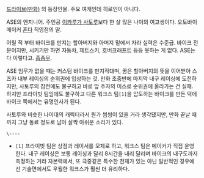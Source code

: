 [드라이브(만화)](%EB%93%9C%EB%9D%BC%EC%9D%B4%EB%B8%8C%28%EB%A7%8C%ED%99%94%29.md)
의 등장인물. 주요 여캐인데 히로인이 아니다.

ASE의 엔지니어. 주인공 [이카루가 사토루](%EC%9D%B4%EC%B9%B4%EB%A3%A8%EA%B0%80%20%EC%82%AC%ED%86%A0%EB%A3%A8.md)보다 한 살 많은 나이의 여고생이다. 오토바이 메이커
[혼다](%ED%98%BC%EB%8B%A4.md) 직영점의 딸.

어릴 적 부터 바이크를 만지는 할아버지와 아머지 밑에서 자라 실력은 수준급. 바이크 전문이지만, 시키기만 하면 자동차, 제트스키,
호버크래프트 등등 못하는 게 없다. ASE는 다 이렇다고. [흠좀무](%ED%9D%A0%EC%A2%80%EB%AC%B4.md).

ASE 임무가 없을 때는 커스텀 바이크를 만지작대며, 꿈은 할아버지의 뜻을 이어받아 스즈카 내부 레이싱의 순위권에 입상하는 것. 만화
초중반에 마지막 내구 레이싱에 도전하지만, 사토루의 참전에도 불구하고 바로 앞 주자의 미스로 순위권에 올라가는 건 실패. 하지만 프라이빗
팀임에도 불구하고 다른 워크스 팀`[1]`을 압도하는 바이크를 만든 덕에 바이크 쪽에서는 유명인사가 된다.

사토루와 비슷한 나이대의 캐릭터라서 뭔가 썸씽이 있을 거라 생각됐지만, 만화 끝날 때 까지 그냥 동료 정도로 남아 살짝 아쉬운 소리가 있다.

`\----`

  * `[1]` 프라이빗 팀은 상점과 레이서를 모체로 하고, 워크스 팀은 메이커가 직접 운영한다. 내구 레이싱은 보통 레이싱과 달리 8시간을 내리 달리며 바이크의 내구도까지 측정하는 거라 자본력에서, 또 극중같은 특수한 천재가 있는 아닌 일반적인 경우에선 기술면에서도 우월한 워크스가 훨씬 더 유리하다.

